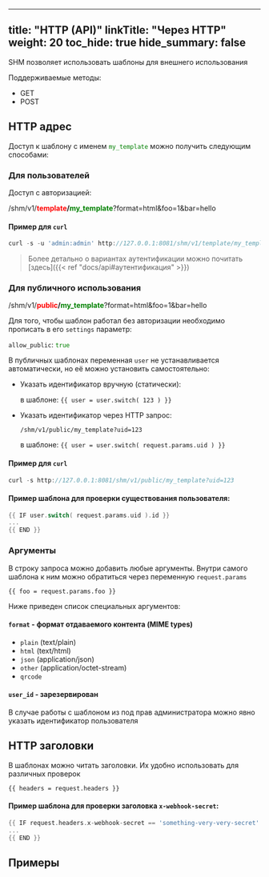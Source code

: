 
---
title: "HTTP (API)"
linkTitle: "Через HTTP"
weight: 20
toc_hide: true
hide_summary: false
---

<style>
r { color: Red }
g { color: Green }
</style>

SHM позволяет использовать шаблоны для внешнего использования

Поддерживаемые методы:
- GET
- POST

## HTTP адрес

Доступ к шаблону с именем <g>`my_template`</g> можно получить следующим способами:

### Для пользователей

Доступ с авторизацией:

/shm/v1/**<r>template</r>/<g>my_template</g>**?format=html&foo=1&bar=hello

#### Пример для `curl`
```go
curl -s -u 'admin:admin' http://127.0.0.1:8081/shm/v1/template/my_template
```

> Более детально о вариантах аутентификации можно почитать [здесь]({{< ref "docs/api#аутентификация" >}})


### Для публичного использования

/shm/v1/**<r>public</r>/<g>my_template</g>**?format=html&foo=1&bar=hello

Для того, чтобы шаблон работал без авторизации необходимо прописать в его `settings` параметр:

`allow_public`: <g>`true`</g>

В публичных шаблонах переменная `user` не устанавливается автоматически, но её можно установить самостоятельно:
- Указать идентификатор вручную (статически):

  в шаблоне: `{{ user = user.switch( 123 ) }}`

- Указать идентификатор через HTTP запрос:

  `/shm/v1/public/my_template?uid=123`

  в шаблоне: `{{ user = user.switch( request.params.uid ) }}`

#### Пример для `curl`
```go
curl -s http://127.0.0.1:8081/shm/v1/public/my_template?uid=123
```

#### Пример шаблона для проверки существования пользователя:

```go
{{ IF user.switch( request.params.uid ).id }}
...
{{ END }}
```

### Аргументы

В строку запроса можно добавить любые аргументы. Внутри самого шаблона к ним можно обратиться через переменную `request.params`

```
{{ foo = request.params.foo }}
```

Ниже приведен список специальных аргументов:

#### `format` - формат отдаваемого контента (MIME types)
- `plain` (text/plain)
- `html` (text/html)
- `json` (application/json)
- `other` (application/octet-stream)
- `qrcode`

#### `user_id` - зарезервирован

В случае работы с шаблоном из под прав администратора можно явно указать идентификатор пользователя

## HTTP заголовки

В шаблонах можно читать заголовки. Их удобно использовать для различных проверок

```
{{ headers = request.headers }}
```

#### Пример шаблона для проверки заголовка `x-webhook-secret`:

```go
{{ IF request.headers.x-webhook-secret == 'something-very-very-secret' }}
...
{{ END }}
```

## Примеры

